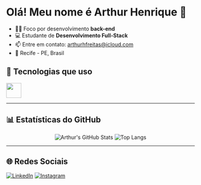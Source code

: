 # Olá! Meu nome é Arthur Henrique 👋
 
- 👨‍💻 Foco por desenvolvimento **back-end**
- 💻 Estudante de **Desenvolvimento Full-Stack**
- 📫 Entre em contato: [arthurhfreitas@icloud.com](mailto:arthurhfreitas@icloud.com)
- 📍 Recife - PE, Brasil

## 🚀 Tecnologias que uso

<img src="https://cdn.jsdelivr.net/gh/devicons/devicon/icons/python/python-original.svg" width="40" />


---

## 📊 Estatísticas do GitHub

<div align="center">

![Arthur's GitHub Stats](https://github-readme-stats.vercel.app/api?username=arthurhfreitass&show_icons=true&theme=radical)
![Top Langs](https://github-readme-stats.vercel.app/api/top-langs/?username=arthurhfreitass&layout=compact&theme=radical)

</div>

---

## 🌐 Redes Sociais

[![LinkedIn](https://img.shields.io/badge/LinkedIn-0077B5?style=for-the-badge&logo=linkedin&logoColor=white)](arthur-henrique-853513252)
[![Instagram](https://img.shields.io/badge/Instagram-E4405F?style=for-the-badge&logo=instagram&logoColor=white)](https://instagram.com/seuperfil)
 
